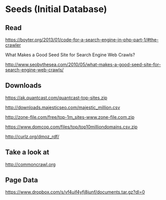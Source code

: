 Seeds (Initial Database)
========================


Read
----

https://boyter.org/2013/01/code-for-a-search-engine-in-php-part-1/#the-crawler

What Makes a Good Seed Site for Search Engine Web Crawls?

http://www.seobythesea.com/2010/05/what-makes-a-good-seed-site-for-search-engine-web-crawls/


Downloads
---------

https://ak.quantcast.com/quantcast-top-sites.zip

http://downloads.majesticseo.com/majestic_million.csv

http://zone-file.com/free/top-1m_sites-www.zone-file.com.zip

https://www.domcop.com/files/top/top10milliondomains.csv.zip

http://curlz.org/dmoz_rdf/


Take a look at
--------------

http://commoncrawl.org


Page Data
---------

https://www.dropbox.com/s/vf4uif4yfj8junf/documents.tar.gz?dl=0
